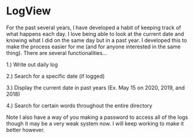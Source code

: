 # LogView

For the past several years, I have developed a habit of keeping track of what happens each day. I love being able to look at the current date and knowing what I did on the same day but in a past year. I developed this to make the process easier for me (and for anyone interested in the same thing). There are several functionalities...

1.) Write out daily log

2.) Search for a specific date (if logged)

3.) Display the current date in past years (Ex. May 15 on 2020, 2019, and 2018)

4.) Search for certain words throughout the entire directory

Note I also have a way of you making a password to access all of the logs though it may be a very weak system now. I will keep working to make it better however. 

